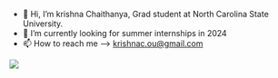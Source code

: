- 👋 Hi, I’m krishna Chaithanya, Grad student at North Carolina State University.
- 👀 I’m currently looking for summer internships in 2024
- 📫 How to reach me --> krishnac.ou@gmail.com


![](https://komarev.com/ghpvc/?username=chaithanyaMarripati)

<!---
chaithanyaMarripati/chaithanyaMarripati is a ✨ special ✨ repository because its `README.md` (this file) appears on your GitHub profile.
You can click the Preview link to take a look at your changes.
--->
